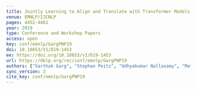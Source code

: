 ```yaml
---
title: Jointly Learning to Align and Translate with Transformer Models.
venue: EMNLP/IJCNLP
pages: 4452-4461
year: 2019
type: Conference and Workshop Papers
access: open
key: conf/emnlp/GargPNP19
doi: 10.18653/V1/D19-1453
ee: https://doi.org/10.18653/v1/D19-1453
url: https://dblp.org/rec/conf/emnlp/GargPNP19
authors: ["Sarthak Garg", "Stephan Peitz", "Udhyakumar Nallasamy", "Matthias Paulik"]
sync_version: 3
cite_key: conf/emnlp/GargPNP19
---
```

